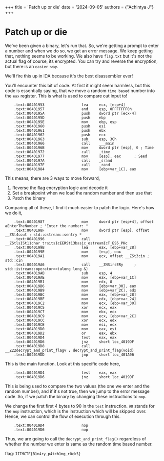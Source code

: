 +++
title = 'Patch up or die'
date = '2024-09-05'
authors = {"Achintya J"}
+++

# Patch up or die

We've been given a binary, let's run that. So, we're getting a prompt to enter a number and when we do so, we get an error message. We keep getting that, nothing seems to be working. We also have `flag.txt` but it's not the actual flag of course, its encrypted. You can try and reverse the encryption, but there is an `easier way`.

We'll fire this up in IDA because it's the best disassembler ever!

You'll encounter this bit of code. At first it might seem harmless, but this code is essentially saying, that we move a random `time based` number into the `eax` register. This is what is used to compare out input to!

		.text:00401953                 lea     ecx, [esp+4]
		.text:00401957                 and     esp, 0FFFFFFF0h
		.text:0040195A                 push    dword ptr [ecx-4]
		.text:0040195D                 push    ebp
		.text:0040195E                 mov     ebp, esp
		.text:00401960                 push    esi
		.text:00401961                 push    ebx
		.text:00401962                 push    ecx
		.text:00401963                 sub     esp, 3Ch
		.text:00401966                 call    ___main
		.text:0040196B                 mov     dword ptr [esp], 0 ; Time
		.text:00401972                 call    _time
		.text:00401977                 mov     [esp], eax      ; Seed
		.text:0040197A                 call    _srand
		.text:0040197F                 call    _rand
		.text:00401984                 mov     [ebp+var_1C], eax

This means, there are 3 ways to move forward,

1. Reverse the flag encryption logic and decode it
2. Set a breakpoint when we load the random number and then use that
3. Patch the binary

Comparing all of these, I find it much easier to patch the logic. Here's how we do it,

		.text:00401987                 mov     dword ptr [esp+4], offset aEnterTheNumber ; "Enter the number: "
		.text:0040198F                 mov     dword ptr [esp], offset __ZSt4cout ; std::ostream::sentry *
		.text:00401996                 call    __ZStlsISt11char_traitsIcEERSt13basic_ostreamIcT_ES5_PKc
		.text:0040199B                 lea     eax, [ebp+var_28]
		.text:0040199E                 mov     [esp], eax
		.text:004019A1                 mov     ecx, offset __ZSt3cin ; std::cin
		.text:004019A6                 call    __ZNSirsERy     ; std::istream::operator>>(ulong long &)
		.text:004019AB                 sub     esp, 4
		.text:004019AE                 mov     eax, [ebp+var_1C]
		.text:004019B1                 mov     edx, 0
		.text:004019B6                 mov     [ebp+var_30], eax
		.text:004019B9                 mov     [ebp+var_2C], edx
		.text:004019BC                 mov     eax, [ebp+var_28]
		.text:004019BF                 mov     edx, [ebp+var_24]
		.text:004019C2                 mov     ecx, [ebp+var_30]
		.text:004019C5                 xor     ecx, eax
		.text:004019C7                 mov     ebx, ecx
		.text:004019C9                 mov     ecx, [ebp+var_2C]
		.text:004019CC                 xor     ecx, edx
		.text:004019CE                 mov     esi, ecx
		.text:004019D0                 mov     eax, esi
		.text:004019D2                 or      eax, ebx
		.text:004019D4                 test    eax, eax
		.text:004019D6                 jnz     short loc_4019DF
		.text:004019D8                 call    __Z22decrypt_and_print_flagv ; decrypt_and_print_flag(void)
		.text:004019DD                 jmp     short loc_401A06

This is the main function. Look at this specific code here,

		.text:004019D4                 test    eax, eax
		.text:004019D6                 jnz     short loc_4019DF

This is being used to compare the two values (the one we enter and the random number), and if it's not true, then we jump to the error message code. So, if we patch the binary by changing these instructions to `nop`.

We change the first first 4 bytes to 90 in the `test` instruction. `90` stands for the `nop` instruction, which is the instruction which will be skipped over. Hence, we can control the flow of execution through this.

		.text:004019D4                 nop  
		.text:004019D6                 nop  

Thus, we are going to call the `decrypt_and_print_flag()` regardless of whether the number we enter is same as the random time based number. 

flag: `IITMCTF{B1n4ry_p4tch1ng_r0ck5}`